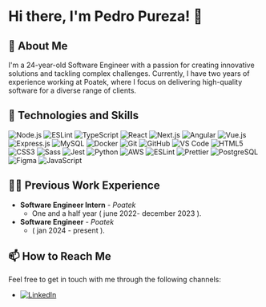 # Hi there, I'm Pedro Pureza! 👋

## 🚀 About Me
I'm a 24-year-old Software Engineer with a passion for creating innovative solutions and tackling complex challenges. Currently, I have two years of experience working at Poatek, where I focus on delivering high-quality software for a diverse range of clients.

## 🔧 Technologies and Skills
![Node.js](https://img.shields.io/badge/Node.js-43853D?style=flat-square&logo=node.js&logoColor=white)
![ESLint](https://img.shields.io/badge/ESLint-3A33D1?style=flat-square&logo=eslint&logoColor=white)
![TypeScript](https://img.shields.io/badge/TypeScript-007ACC?style=flat-square&logo=typescript&logoColor=white)
![React](https://img.shields.io/badge/React-20232A?style=flat-square&logo=react&logoColor=61DAFB)
![Next.js](https://img.shields.io/badge/Next.js-black?style=flat-square&logo=next.js&logoColor=white)
![Angular](https://img.shields.io/badge/Angular-DD0031?style=flat-square&logo=angular&logoColor=white)
![Vue.js](https://img.shields.io/badge/Vue.js-4FC08D?style=flat-square&logo=vue.js&logoColor=white)
![Express.js](https://img.shields.io/badge/Express.js-404D59?style=flat-square)
![MySQL](https://img.shields.io/badge/MySQL-00000F?style=flat-square&logo=mysql&logoColor=white)
![Docker](https://img.shields.io/badge/Docker-2496ED?style=flat-square&logo=docker&logoColor=white)
![Git](https://img.shields.io/badge/Git-F05032?style=flat-square&logo=git&logoColor=white)
![GitHub](https://img.shields.io/badge/GitHub-181717?style=flat-square&logo=github&logoColor=white)
![VS Code](https://img.shields.io/badge/VS_Code-007ACC?style=flat-square&logo=visual%20studio%20code&logoColor=white)
![HTML5](https://img.shields.io/badge/HTML5-E34F26?style=flat-square&logo=html5&logoColor=white)
![CSS3](https://img.shields.io/badge/CSS3-1572B6?style=flat-square&logo=css3&logoColor=white)
![Sass](https://img.shields.io/badge/Sass-CC6699?style=flat-square&logo=sass&logoColor=white)
![Jest](https://img.shields.io/badge/Jest-C21325?style=flat-square&logo=jest&logoColor=white)
![Python](https://img.shields.io/badge/Python-3776AB?style=flat-square&logo=python&logoColor=white)
![AWS](https://img.shields.io/badge/AWS-232F3E?style=flat-square&logo=amazon-aws&logoColor=white)
![ESLint](https://img.shields.io/badge/ESLint-3A33D1?style=flat-square&logo=eslint&logoColor=white)
![Prettier](https://img.shields.io/badge/Prettier-F7B93E?style=flat-square&logo=prettier&logoColor=black)
![PostgreSQL](https://img.shields.io/badge/PostgreSQL-336791?style=flat-square&logo=postgresql&logoColor=white)
![Figma](https://img.shields.io/badge/Figma-F24E1E?style=flat-square&logo=figma&logoColor=white)
![JavaScript](https://img.shields.io/badge/JavaScript-F7DF1E?style=flat-square&logo=javascript&logoColor=black)



## 👨‍💻 Previous Work Experience
* **Software Engineer Intern** - _Poatek_
  * One and a half year ( june 2022- december 2023 ).
* **Software Engineer** - _Poatek_
  * ( jan 2024 - present ).


## 📫 How to Reach Me
Feel free to get in touch with me through the following channels:
- [![LinkedIn](https://img.shields.io/badge/-LinkedIn-black.svg?style=flat-square&logo=linkedin&colorB=555)](https://www.linkedin.com/in/pedro-pureza-3442a923b/)


